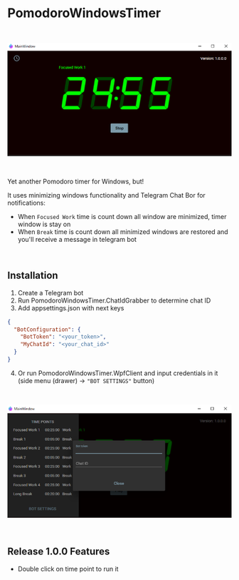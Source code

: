 PomodoroWindowsTimer
====================

<br/>

![main window](./images/main-window.png)

<br/>

Yet another Pomodoro timer for Windows, but!

It uses minimizing windows functionality and Telegram Chat Bor for notifications:

- When `Focused Work` time is count down all window are minimized, timer window is stay on
- When `Break` time is count down all minimized windows are restored and you'll receive a message in telegram bot

<br/>

## Installation

1. Create a Telegram bot
2. Run PomodoroWindowsTimer.ChatIdGrabber to determine chat ID
3. Add appsettings.json with next keys

```json
{
  "BotConfiguration": {
    "BotToken": "<your_token>",
    "MyChatId": "<your_chat_id>"
  }
}
```

4. Or run PomodoroWindowsTimer.WpfClient and input credentials in it (side menu (drawer) -> `"BOT SETTINGS"` button)

<br/>

![main window](./images/dialog.png)

<br/>

## Release 1.0.0 Features

- Double click on time point to run it
